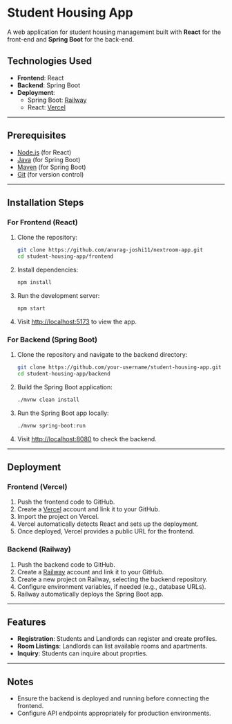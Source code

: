 
# Student Housing App

A web application for student housing management built with **React** for the front-end and **Spring Boot** for the back-end.

## Technologies Used
- **Frontend**: React  
- **Backend**: Spring Boot  
- **Deployment**:  
  - Spring Boot: [Railway](https://railway.app)  
  - React: [Vercel](https://vercel.com)  

---

## Prerequisites
- [Node.js](https://nodejs.org/) (for React)
- [Java](https://www.oracle.com/java/technologies/javase-downloads.html) (for Spring Boot)
- [Maven](https://maven.apache.org/) (for Spring Boot)
- [Git](https://git-scm.com/) (for version control)

---

## Installation Steps

### For Frontend (React)
1. Clone the repository:
   ```bash
   git clone https://github.com/anurag-joshi11/nextroom-app.git
   cd student-housing-app/frontend
   ```

2. Install dependencies:
   ```bash
   npm install
   ```

3. Run the development server:
   ```bash
   npm start
   ```

4. Visit [http://localhost:5173](http://localhost:5173) to view the app.

### For Backend (Spring Boot)
1. Clone the repository and navigate to the backend directory:
   ```bash
   git clone https://github.com/your-username/student-housing-app.git
   cd student-housing-app/backend
   ```

2. Build the Spring Boot application:
   ```bash
   ./mvnw clean install
   ```

3. Run the Spring Boot app locally:
   ```bash
   ./mvnw spring-boot:run
   ```

4. Visit [http://localhost:8080](http://localhost:8080) to check the backend.

---

## Deployment

### Frontend (Vercel)
1. Push the frontend code to GitHub.
2. Create a [Vercel](https://vercel.com) account and link it to your GitHub.
3. Import the project on Vercel.  
4. Vercel automatically detects React and sets up the deployment.  
5. Once deployed, Vercel provides a public URL for the frontend.

### Backend (Railway)
1. Push the backend code to GitHub.  
2. Create a [Railway](https://railway.app) account and link it to your GitHub.  
3. Create a new project on Railway, selecting the backend repository.  
4. Configure environment variables, if needed (e.g., database URLs).  
5. Railway automatically deploys the Spring Boot app.

---

## Features
- **Registration**: Students and Landlords can register and create profiles.  
- **Room Listings**: Landlords can list available rooms and apartments.
- **Inquiry**: Students can inquire about proprties.

---

## Notes
- Ensure the backend is deployed and running before connecting the frontend.  
- Configure API endpoints appropriately for production environments.
